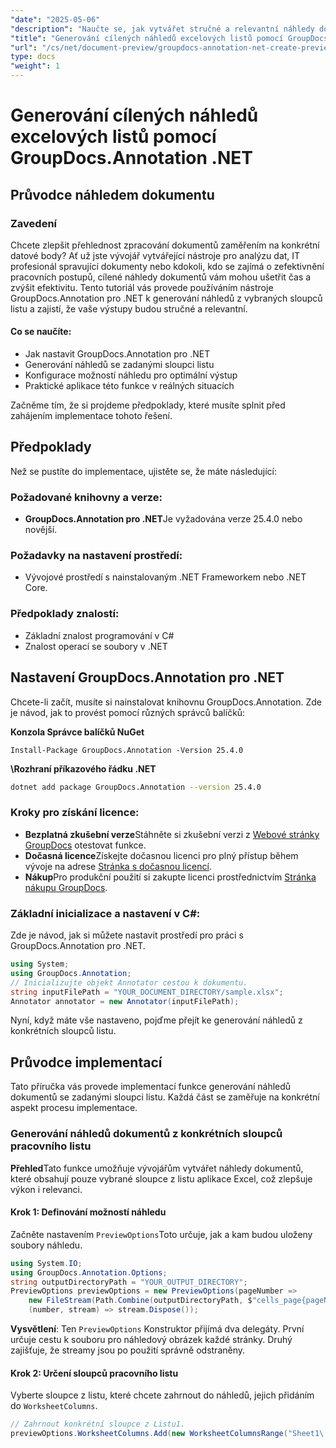 ```yaml
---
"date": "2025-05-06"
"description": "Naučte se, jak vytvářet stručné a relevantní náhledy dokumentů z konkrétních sloupců listu pomocí GroupDocs.Annotation pro .NET. Ideální pro zefektivnění pracovních postupů v analýze dat a správě IT."
"title": "Generování cílených náhledů excelových listů pomocí GroupDocs.Annotation .NET"
"url": "/cs/net/document-preview/groupdocs-annotation-net-create-previews-worksheet-columns/"
type: docs
"weight": 1
---
```


# Generování cílených náhledů excelových listů pomocí GroupDocs.Annotation .NET
## Průvodce náhledem dokumentu
### Zavedení
Chcete zlepšit přehlednost zpracování dokumentů zaměřením na konkrétní datové body? Ať už jste vývojář vytvářející nástroje pro analýzu dat, IT profesionál spravující dokumenty nebo kdokoli, kdo se zajímá o zefektivnění pracovních postupů, cílené náhledy dokumentů vám mohou ušetřit čas a zvýšit efektivitu. Tento tutoriál vás provede používáním nástroje GroupDocs.Annotation pro .NET k generování náhledů z vybraných sloupců listu a zajistí, že vaše výstupy budou stručné a relevantní.

#### Co se naučíte:
- Jak nastavit GroupDocs.Annotation pro .NET
- Generování náhledů se zadanými sloupci listu
- Konfigurace možností náhledu pro optimální výstup
- Praktické aplikace této funkce v reálných situacích

Začněme tím, že si projdeme předpoklady, které musíte splnit před zahájením implementace tohoto řešení.
## Předpoklady
Než se pustíte do implementace, ujistěte se, že máte následující:

### Požadované knihovny a verze:
- **GroupDocs.Annotation pro .NET**Je vyžadována verze 25.4.0 nebo novější.

### Požadavky na nastavení prostředí:
- Vývojové prostředí s nainstalovaným .NET Frameworkem nebo .NET Core.

### Předpoklady znalostí:
- Základní znalost programování v C#
- Znalost operací se soubory v .NET
## Nastavení GroupDocs.Annotation pro .NET
Chcete-li začít, musíte si nainstalovat knihovnu GroupDocs.Annotation. Zde je návod, jak to provést pomocí různých správců balíčků:

**Konzola Správce balíčků NuGet**
```plaintext
Install-Package GroupDocs.Annotation -Version 25.4.0
```

**\Rozhraní příkazového řádku .NET**
```bash
dotnet add package GroupDocs.Annotation --version 25.4.0
```

### Kroky pro získání licence:
- **Bezplatná zkušební verze**Stáhněte si zkušební verzi z [Webové stránky GroupDocs](https://releases.groupdocs.com/annotation/net/) otestovat funkce.
- **Dočasná licence**Získejte dočasnou licenci pro plný přístup během vývoje na adrese [Stránka s dočasnou licencí](https://purchase.groupdocs.com/temporary-license/).
- **Nákup**Pro produkční použití si zakupte licenci prostřednictvím [Stránka nákupu GroupDocs](https://purchase.groupdocs.com/buy).
### Základní inicializace a nastavení v C#:
Zde je návod, jak si můžete nastavit prostředí pro práci s GroupDocs.Annotation pro .NET.
```csharp
using System;
using GroupDocs.Annotation;
// Inicializujte objekt Annotator cestou k dokumentu.
string inputFilePath = "YOUR_DOCUMENT_DIRECTORY/sample.xlsx";
Annotator annotator = new Annotator(inputFilePath);
```
Nyní, když máte vše nastaveno, pojďme přejít ke generování náhledů z konkrétních sloupců listu.
## Průvodce implementací
Tato příručka vás provede implementací funkce generování náhledů dokumentů se zadanými sloupci listu. Každá část se zaměřuje na konkrétní aspekt procesu implementace.
### Generování náhledů dokumentů z konkrétních sloupců pracovního listu
**Přehled**Tato funkce umožňuje vývojářům vytvářet náhledy dokumentů, které obsahují pouze vybrané sloupce z listu aplikace Excel, což zlepšuje výkon i relevanci.
#### Krok 1: Definování možností náhledu
Začněte nastavením `PreviewOptions`Toto určuje, jak a kam budou uloženy soubory náhledu.
```csharp
using System.IO;
using GroupDocs.Annotation.Options;
string outputDirectoryPath = "YOUR_OUTPUT_DIRECTORY";
PreviewOptions previewOptions = new PreviewOptions(pageNumber => 
    new FileStream(Path.Combine(outputDirectoryPath, $"cells_page{pageNumber}.png"), FileMode.Create),
    (number, stream) => stream.Dispose());
```
**Vysvětlení**: Ten `PreviewOptions` Konstruktor přijímá dva delegáty. První určuje cestu k souboru pro náhledový obrázek každé stránky. Druhý zajišťuje, že streamy jsou po použití správně odstraněny.
#### Krok 2: Určení sloupců pracovního listu
Vyberte sloupce z listu, které chcete zahrnout do náhledů, jejich přidáním do `WorksheetColumns`.
```csharp
// Zahrnout konkrétní sloupce z Listu1.
previewOptions.WorksheetColumns.Add(new WorksheetColumnsRange("Sheet1\